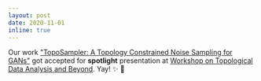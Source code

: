 ```yaml
---
layout: post
date: 2020-11-01
inline: true
---
```

Our work ["TopoSampler: A Topology Constrained Noise Sampling for GANs"](http://openreview.net/forum?id=OTxZfmVFlTO) got accepted for **spotlight** presentation at [Workshop on Topological Data Analysis and Beyond](http://tda-in-ml.github.io). Yay! :sparkles: :tada:
